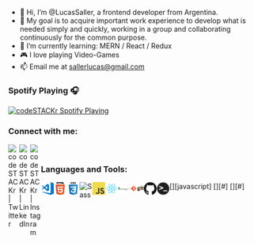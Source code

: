 - 👋 Hi, I’m @LucasSaller, a frontend developer from Argentina.
 - 👀 My goal is to acquire important work experience to develop what is needed simply and quickly, 
     working in a group and collaborating continuously for the common purpose.
 - 🌱 I’m currently learning: MERN / React / Redux 
 - 🎮 I love playing Video-Games
 - 📫 Email me at sallerlucas@gmail.com

### Spotify Playing 🎧

[<img src="https://now-playing-codestackr.vercel.app/api/spotify-playing" alt="codeSTACKr Spotify Playing" width="350" />](https://open.spotify.com/user/lukisaller?si=5d7cf9ab6ef74752)

### Connect with me:

[<img align="left" alt="codeSTACKr | Twitter" width="22px" src="https://cdn.jsdelivr.net/npm/simple-icons@v3/icons/twitter.svg" />][twitter]
[<img align="left" alt="codeSTACKr | LinkedIn" width="22px" src="https://cdn.jsdelivr.net/npm/simple-icons@v3/icons/linkedin.svg" />][linkedin]
[<img align="left" alt="codeSTACKr | Instagram" width="22px" src="https://cdn.jsdelivr.net/npm/simple-icons@v3/icons/instagram.svg" />][instagram]

<br />

### Languages and Tools:

[<img align="left" alt="Visual Studio Code" width="26px" src="https://raw.githubusercontent.com/github/explore/80688e429a7d4ef2fca1e82350fe8e3517d3494d/topics/visual-studio-code/visual-studio-code.png" />][vcode]
[<img align="left" alt="HTML5" width="26px" src="https://raw.githubusercontent.com/github/explore/80688e429a7d4ef2fca1e82350fe8e3517d3494d/topics/html/html.png" />][html]
[<img align="left" alt="CSS3" width="26px" src="https://raw.githubusercontent.com/github/explore/80688e429a7d4ef2fca1e82350fe8e3517d3494d/topics/css/css.png" />][css]
[<img align="left" alt="Sass" width="26px" src="https://lh3.googleusercontent.com/proxy/MWYmWthYOJDZk8133uRyYGAmj4M3PGXpPcO1UobrlhBdKsfn9uV5AW6cjq3q6JJGRnowijg7SI-eDx02WAVbnw-NZ42mPiUD-ub3" />][sass]
[<img align="left" alt="JavaScript" width="26px" src="https://raw.githubusercontent.com/github/explore/80688e429a7d4ef2fca1e82350fe8e3517d3494d/topics/javascript/javascript.png" />][javascript]
[<img align="left" alt="React" width="26px" src="https://raw.githubusercontent.com/github/explore/80688e429a7d4ef2fca1e82350fe8e3517d3494d/topics/react/react.png" />][react]
[<img align="left" alt="MongoDB" width="26px" src="https://raw.githubusercontent.com/github/explore/80688e429a7d4ef2fca1e82350fe8e3517d3494d/topics/mongodb/mongodb.png" />][mongoDB]
[<img align="left" alt="Git" width="26px" src="https://raw.githubusercontent.com/github/explore/80688e429a7d4ef2fca1e82350fe8e3517d3494d/topics/git/git.png" />][git]
[<img align="left" alt="GitHub" width="26px" src="https://raw.githubusercontent.com/github/explore/78df643247d429f6cc873026c0622819ad797942/topics/github/github.png" />][#]
[<img align="left" alt="Terminal" width="26px" src="https://raw.githubusercontent.com/github/explore/80688e429a7d4ef2fca1e82350fe8e3517d3494d/topics/terminal/terminal.png" />][#]

<br />
<br />

[twitter]: https://twitter.com/LukiSaller 
[linkedin]: https://www.linkedin.com/in/lucas-saller-23640918a/
[instagram]: https://instagram.com/lucassaller/
[css]: https://www.w3schools.com/css/
[vcode]: https://code.visualstudio.com/
[html]:https://www.w3schools.com/html/
[sass]: https://sass-lang.com/
[javascrip]: https://developer.mozilla.org/es/docs/Web/JavaScript
[react]: https://es.reactjs.org/
[mongoDB]: https://www.mongodb.com/es
[git]: https://git-scm.com/
[github]:https://github.com/

